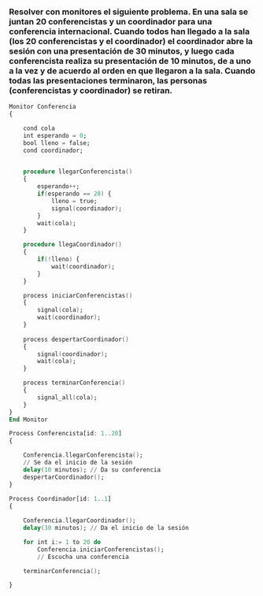 ### Resolver con monitores el siguiente problema. En una sala se juntan 20 conferencistas y un coordinador para una conferencia internacional. Cuando todos han llegado a la sala (los 20 conferencistas y el coordinador) el coordinador abre la sesión con una presentación de 30 minutos, y luego cada conferencista realiza su presentación de 10 minutos, de a uno a la vez y de acuerdo al orden en que llegaron a la sala. Cuando todas las presentaciones terminaron, las personas (conferencistas y coordinador) se retiran.

```ada
Monitor Conferencia
{

    cond cola
    int esperando = 0;
    bool lleno = false;
    cond coordinador;
    

    procedure llegarConferencista()
    {
        esperando++;
        if(esperando == 20) {
            lleno = true;
            signal(coordinador);
        }
        wait(cola);
    }

    procedure llegaCoordinador()
    {
        if(!lleno) {
            wait(coordinador);
        }
    }

    process iniciarConferencistas()
    {
        signal(cola);
        wait(coordinador);
    }
        
    process despertarCoordinador()
    {
        signal(coordinador);
        wait(cola);
    }

    process terminarConferencia()
    {
        signal_all(cola);
    }
}
End Monitor

Process Conferencista[id: 1..20]
{

    Conferencia.llegarConferencista();
    // Se da el inicio de la sesión
    delay(10 minutos); // Da su conferencia
    despertarCoordinador();   
}
    
Process Coordinador[id: 1..1]
{

    Conferencia.llegarCoordinador();
    delay(30 minutos); // Da el inicio de la sesión

    for int i:= 1 to 20 do
        Conferencia.iniciarConferencistas();
        // Escucha una conferencia

    terminarConferencia();

}
```